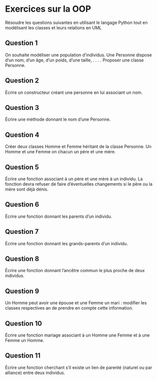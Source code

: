 # Exercices sur la OOP

Résoudre les questions suivantes en utilisant le langage Python tout en modélisant les classes et leurs relations en UML

## Question 1

On souhaite modéliser une population d’individus. Une Personne dispose d’un nom, d’un
âge, d’un poids, d’une taille, . . . .
Proposer une classe Personne.

## Question 2

Écrire un constructeur créant une personne en lui associant un nom.

## Question 3

Écrire une méthode donnant le nom d’une Personne.

## Question 4

Créer deux classes Homme et Femme héritant de la classe Personne.
Un Homme et une Femme on chacun un père et une mère.

## Question 5

Écrire une fonction associant à un père et une mère à un individu. La fonction devra refuser
de faire d’éventuelles changements si le père ou la mère sont déjà dénis.

## Question 6

Écrire une fonction donnant les parents d’un individu.

## Question 7

Écrire une fonction donnant les grands-parents d’un individu.

## Question 8

Écrire une fonction donnant l’ancêtre commun le plus proche de deux individus.

## Question 9

Un Homme peut avoir une épouse et une Femme un mari : modifier les classes respectives
an de prendre en compte cette information.

## Question 10

Écrire une fonction mariage associant à un Homme une Femme et à une Femme un
Homme.

## Question 11

Écrire une fonction cherchant s’il existe un lien de parenté (naturel ou par alliance) entre
deux individus.

